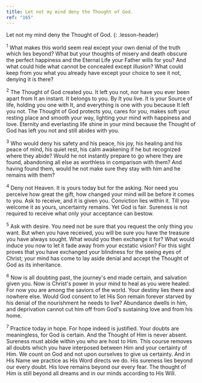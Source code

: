 ```yaml
---
title: Let not my mind deny the Thought of God.
ref: "165"
---
```


Let not my mind deny the Thought of God.
{: .lesson-header}

<sup>1</sup> What makes this world seem real except your own denial of
the truth which lies beyond? What but your thoughts of misery and death
obscure the perfect happiness and the Eternal Life your Father wills for
you? And what could hide what cannot be concealed except illusion? What
could keep from you what you already have except your choice to see it
not, denying it is there?

<sup>2</sup> The Thought of God created you. It left you not, nor have
you ever been apart from It an instant. It belongs to you. By It you
live. It is your Source of life, holding you one with It, and everything
is one with you because It left you not. The Thought of God protects
you, cares for you, makes soft your resting place and smooth your way,
lighting your mind with happiness and love. Eternity and everlasting
life shine in your mind because the Thought of God has left you not and
still abides with you.

<sup>3</sup> Who would deny his safety and his peace, his joy, his
healing and his peace of mind, his quiet rest, his calm awakening if he
but recognized where they abide? Would he not instantly prepare to go
where they are found, abandoning all else as worthless in comparison
with them? And having found them, would he not make sure they stay with
him and he remains with them?

<sup>4</sup> Deny not Heaven. It is yours today but for the asking. Nor
need you perceive how great the gift, how changed your mind will be
before it comes to you. Ask to receive, and it is given you. Conviction
lies within it. Till you welcome it as yours, uncertainty remains. Yet
God is fair. Sureness is not required to receive what only your
acceptance can bestow.

<sup>5</sup> Ask with desire. You need not be sure that you request the
only thing you want. But when you have received, you will be sure you
have the treasure you have always sought. What would you then exchange
it for? What would induce you now to let it fade away from your ecstatic
vision? For this sight proves that you have exchanged your blindness for
the seeing eyes of Christ; your mind has come to lay aside denial and
accept the Thought of God as its inheritance.

<sup>6</sup> Now is all doubting past, the journey's end made certain,
and salvation given you. Now is Christ's power in your mind to heal as
you were healed. For now you are among the saviors of the world. Your
destiny lies there and nowhere else. Would God consent to let His Son
remain forever starved by his denial of the nourishment he needs to
live? Abundance dwells in him, and deprivation cannot cut him off from
God's sustaining love and from his home.

<sup>7</sup> Practice today in hope. For hope indeed is justified. Your
doubts are meaningless, for God is certain. And the Thought of Him is
never absent. Sureness must abide within you who are host to Him. This
course removes all doubts which you have interposed between Him and your
certainty of Him. We count on God and not upon ourselves to give us
certainty. And in His Name we practice as His Word directs we do. His
sureness lies beyond our every doubt. His love remains beyond our every
fear. The thought of Him is still beyond all dreams and in our minds
according to His Will.

